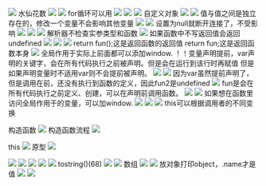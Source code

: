 ![](images/1.png)
水仙花数
![](images/2.png)
![](images/3.png)
for循环可以用
![](images/4.png)
![](images/5.png)
![](images/6.png)
自定义对象
![](images/7.png)
![](images/8.png)
值与值之间是独立存在的，修改一个变量不会影响其他变量
![](images/9.png)
![](images/10.png)
设置为null就断开连接了，不受影响
![](images/11.png)
![](images/12.png)
![](images/13.png)
解析器不检查实参类型和函数
![](images/14.png)
如果函数中不写返回值会返回undefined
![](images/15.png)
![](images/16.png)
![](images/17.png)
return fun();这是返回函数的返回值
return fun;这是返回函数本身
![](images/18.png)
全局作用于实际上前面都可以添加window.
！！变量声明提前，var声明的关键字，会在所有代码执行之前被声明。但是会在运行到该行时再赋值
但是如果声明变量时不适用var则不会提前被声明。
![](images/19.png)
![](images/20.png)
因为var虽然提前声明了，但是调用在前，还没有执行到函数的定义，因此fun2是undefined
![](images/21.png)
fun是会在所有代码执行之前定义、创建，可以在声明前调用函数。
![](images/22.png)
![](images/23.png)
如果想在函数里访问全局作用于的变量，可以加window.
![](images/24.png)
![](images/25.png)
![](images/26.png)
this可以根据调用者的不同变换

构造函数
![](images/27.png)
构造函数流程
![](images/28.png)

this
![](images/29.png)
原型
![](images/30.png)

![](images/31.png)
![](images/32.png)
![](images/33.png)
![](images/34.png)
![](images/35.png)
tostring()(68)
![](images/36.png)
![](images/37.png)
数组
![](images/38.png)
![](images/39.png)
放对象打印object，.name才是值
![](images/40.png)
![](images/41.png)